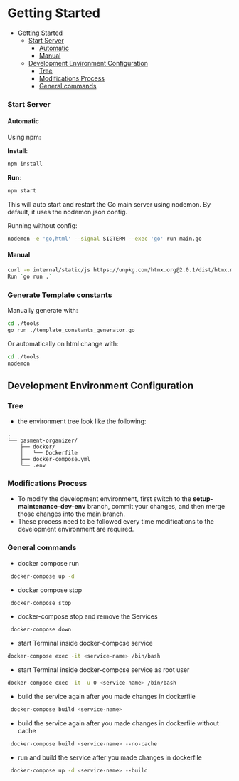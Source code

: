 # Getting Started
<!--toc:start-->
- [Getting Started](#getting-started)
    - [Start Server](#start-server)
      - [Automatic](#automatic)
      - [Manual](#manual)
  - [Development Environment Configuration](#development-environment-configuration)
    - [Tree](#tree)
    - [Modifications Process](#modifications-process)
    - [General commands](#general-commands)
<!--toc:end-->

### Start Server
#### Automatic
Using npm:

**Install**:
```bash
npm install
```

**Run**:
```bash
npm start
```

This will auto start and restart the Go main server using nodemon. By default,
it uses the nodemon.json config.

Running without config:
```bash
nodemon -e 'go,html' --signal SIGTERM --exec 'go' run main.go
```

#### Manual
```bash
curl -o internal/static/js https://unpkg.com/htmx.org@2.0.1/dist/htmx.min.js
Run `go run .`
```
### Generate Template constants
Manually generate with:
```bash
cd ./tools
go run ./template_constants_generator.go
```

Or automatically on html change with:
```bash
cd ./tools
nodemon
```

## Development Environment Configuration
### Tree
- the environment tree look like the following:

```
.
└── basment-organizer/
    ├── docker/
    │   └── Dockerfile
    ├── docker-compose.yml
    └── .env
```

### Modifications Process
- To modify the development environment, first switch to the **setup-maintenance-dev-env** branch, commit your changes,
  and then merge those changes into the main branch.
- These process need to be followed every time modifications to the development environment are required.

### General commands

 - docker compose  run
```bash
 docker-compose up -d
```
- docker compose stop
```bash
 docker-compose stop
```
- docker-compose stop and remove the Services
```bash
 docker-compose down
```
- start Terminal inside docker-compose service
```bash
docker-compose exec -it <service-name> /bin/bash
```
- start Terminal inside docker-compose service as root user
```bash
docker-compose exec -it -u 0 <service-name> /bin/bash
```
- build the service again after you made changes in dockerfile
```bash
 docker-compose build <service-name>
```
- build the service again after you made changes in dockerfile without cache
```bash
 docker-compose build <service-name> --no-cache
```
- run and build the service after you made changes in dockerfile
```bash
 docker-compose up -d <service-name> --build
```

